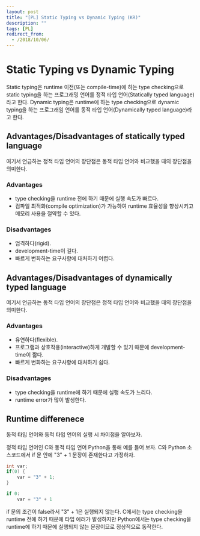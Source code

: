 ```yaml
---
layout: post
title: "[PL] Static Typing vs Dynamic Typing (KR)"
description: ""
tags: [PL]
redirect_from:
  - /2018/10/06/
---
```


# Static Typing vs Dynamic Typing
Static typing은 runtime 이전(또는 compile-time)에 하는 type checking으로 static typing을 하는 프로그래밍 언어를 정적 타입 언어(Statically typed language)라고 한다. Dynamic typing은 runtime에 하는 type checking으로 dynamic typing을 하는 프로그래임 언어를 동적 타입 언어(Dynamically typed language)라고 한다.

## Advantages/Disadvantages of statically typed language
여기서 언급하는 정적 타입 언어의 장단점은 동적 타입 언어와 비교했을 때의 장단점을 의미한다.

### Advantages
* type checking을 runtime 전에 하기 때문에 실행 속도가 빠르다.
* 컴파일 최적화(compile optimization)가 가능하여 runtime 효율성을 향상시키고 메모리 사용을 절약할 수 있다.

### Disadvantages
* 엄격하다(rigid).
* development-time이 길다.
* 빠르게 변화하는 요구사항에 대처하기 어렵다.

## Advantages/Disadvantages of dynamically typed language
여기서 언급하는 동적 타입 언어의 장단점은 정적 타입 언어와 비교했을 때의 장단점을 의미한다.

### Advantages
* 유연하다(flexible).
* 프로그램과 상호작용(interactive)하게 개발할 수 있기 때문에 development-time이 짧다.
* 빠르게 변화하는 요구사항에 대처하기 쉽다.

### Disadvantages
* type checking을 runtime에 하기 때문에  실행 속도가 느리다.
* runtime error가 많이 발생한다.

## Runtime differenece

동적 타입 언어와 동적 타입 언어의 실행 시 차이점을 알아보자.

정적 타입 언어인 C와 동적 타입 언어 Python을 통해 예를 들어 보자. C와 Python 소스코드에서 if 문 안에 "3" + 1 문장이 존재한다고 가정하자.

```c
int var;
if(0) {
    var = "3" + 1;
}
```

```python
if 0:
    var = "3" + 1
```

if 문의 조건이 false라서 "3" + 1은 실행되지 않는다. C에서는 type checking을 runtime 전에 하기 때문에 타입 에러가 발생하지만 Python에서는 type checking을 runtime에 하기 때문에 실행되지 않는 문장이므로 정상적으로 동작한다.
